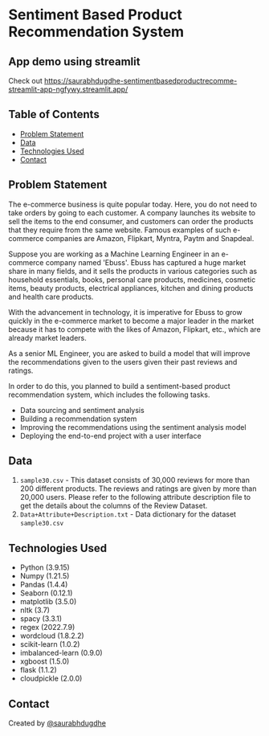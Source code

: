 # Sentiment Based Product Recommendation System

## App demo using streamlit
Check out https://saurabhdugdhe-sentimentbasedproductrecomme-streamlit-app-ngfywy.streamlit.app/

## Table of Contents
* [Problem Statement](#problem-statement)
* [Data](#data)
* [Technologies Used](#technologies-used)
* [Contact](#contact)

## Problem Statement
The e-commerce business is quite popular today. Here, you do not need to take orders by going to each customer. A company launches its website to sell the items to the end consumer, and customers can order the products that they require from the same website. Famous examples of such e-commerce companies are Amazon, Flipkart, Myntra, Paytm and Snapdeal.

Suppose you are working as a Machine Learning Engineer in an e-commerce company named 'Ebuss'. Ebuss has captured a huge market share in many fields, and it sells the products in various categories such as household essentials, books, personal care products, medicines, cosmetic items, beauty products, electrical appliances, kitchen and dining products and health care products.

With the advancement in technology, it is imperative for Ebuss to grow quickly in the e-commerce market to become a major leader in the market because it has to compete with the likes of Amazon, Flipkart, etc., which are already market leaders.

As a senior ML Engineer, you are asked to build a model that will improve the recommendations given to the users given their past reviews and ratings. 

In order to do this, you planned to build a sentiment-based product recommendation system, which includes the following tasks.

- Data sourcing and sentiment analysis
- Building a recommendation system
- Improving the recommendations using the sentiment analysis model
- Deploying the end-to-end project with a user interface

## Data 
1. `sample30.csv` - This dataset consists of 30,000 reviews for more than 200 different products. The reviews and ratings are given by more than 20,000 users. Please refer to the following attribute description file to get the details about the columns of the Review Dataset.
2. `Data+Attribute+Description.txt` - Data dictionary for the dataset `sample30.csv`

## Technologies Used
- Python (3.9.15)
- Numpy (1.21.5)
- Pandas (1.4.4)
- Seaborn (0.12.1)
- matplotlib (3.5.0)
- nltk (3.7)
- spacy (3.3.1)
- regex (2022.7.9)
- wordcloud (1.8.2.2)
- scikit-learn (1.0.2)
- imbalanced-learn (0.9.0)
- xgboost (1.5.0)
- flask (1.1.2)
- cloudpickle (2.0.0)


## Contact
Created by [@saurabhdugdhe](https://github.com/saurabhdugdhe)
